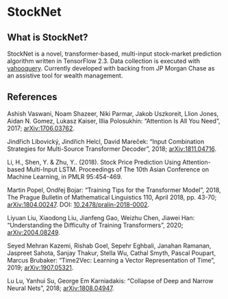 # StockNet

## What is StockNet?
StockNet is a novel, transformer-based, multi-input stock-market prediction algorithm written in TensorFlow 2.3. 
Data collection is executed with [yahooquery](https://pypi.org/project/yahooquery/).
Currently developed with backing from JP Morgan Chase as an assistive tool for wealth management.

## References
Ashish Vaswani, Noam Shazeer, Niki Parmar, Jakob Uszkoreit, Llion Jones, Aidan N. Gomez, Lukasz Kaiser, Illia Polosukhin: “Attention Is All You Need”, 2017; [arXiv:1706.03762](http://arxiv.org/abs/1706.03762).  
  
Jindřich Libovický, Jindřich Helcl, David Mareček: “Input Combination Strategies for Multi-Source Transformer Decoder”, 2018; [arXiv:1811.04716](http://arxiv.org/abs/1811.04716).  
  
Li, H., Shen, Y. & Zhu, Y.. (2018). Stock Price Prediction Using Attention-based Multi-Input LSTM. Proceedings of The 10th Asian Conference on Machine Learning, in PMLR 95:454-469.  
  
Martin Popel, Ondřej Bojar: “Training Tips for the Transformer Model”, 2018, The Prague Bulletin of Mathematical Linguistics 110, April 2018, pp. 43-70; [arXiv:1804.00247](http://arxiv.org/abs/1804.00247). DOI: [10.2478/pralin-2018-0002](https://dx.doi.org/10.2478/pralin-2018-0002).  
  
Liyuan Liu, Xiaodong Liu, Jianfeng Gao, Weizhu Chen, Jiawei Han: “Understanding the Difficulty of Training Transformers”, 2020; [arXiv:2004.08249](http://arxiv.org/abs/2004.08249).  
  
Seyed Mehran Kazemi, Rishab Goel, Sepehr Eghbali, Janahan Ramanan, Jaspreet Sahota, Sanjay Thakur, Stella Wu, Cathal Smyth, Pascal Poupart, Marcus Brubaker: “Time2Vec: Learning a Vector Representation of Time”, 2019; [arXiv:1907.05321](http://arxiv.org/abs/1907.05321).  
  
Lu Lu, Yanhui Su, George Em Karniadakis: “Collapse of Deep and Narrow Neural Nets”, 2018; [arXiv:1808.04947](http://arxiv.org/abs/1808.04947).  
